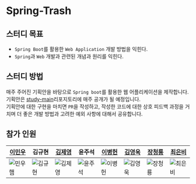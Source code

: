 # Spring-Trash

## 스터디 목표

- `Spring Boot`를 활용한 `Web Application` 개발 방법을 익힌다.
- `Spring`과 `Web` 개발과 관련된 개념과 원리를 익힌다.

## 스터디 방법

매주 주어진 기획안을 바탕으로 `Spring boot`를 활용한 웹 어플리케이션을 제작합니다. <br>
기획안은 [study-main](https://github.com/Spring-Trash/study-main)리포지토리에 매주 공개가 될 예정입니다. <br>
기획안에 대한 구현을 마치면 `PR`을 작성하고, 작성한 코드에 대한 상호 피드백 과정을 거치며 더 좋은 개발 방법과 고려한 예외 사항에 대해서 공유합니다.

## 참가 인원

|[이민우](https://github.com/Spring-Trash/lmw)|김규현|[김제영](https://github.com/Spring-Trash/JeyoungHW)|윤주석|[이병헌](https://github.com/Spring-Trash/lbhHomework)|[김영욱](https://github.com/Spring-Trash/YoungUkHomeWork)|[장청룡](https://github.com/Spring-Trash/ryong-spring-trash)|[최은비](https://github.com/Spring-Trash/rloldl)|
|---|---|---|---|---|---|---|---|
|![민우햄](https://avatars.githubusercontent.com/Leeminw)|![김규현](https://avatars.githubusercontent.com/kgh2120)|![김제영](https://avatars.githubusercontent.com/kjy0349)|![윤주석](https://avatars.githubusercontent.com/AMIVAYUN)|![이병헌](https://avatars.githubusercontent.com/Hunnibs)| ![김영욱](https://avatars.githubusercontent.com/YoungUk0126)|![장청룡](https://avatars.githubusercontent.com/wkdcjdfyd)|![최은비](https://avatars.githubusercontent.com/rloldl-c)|



